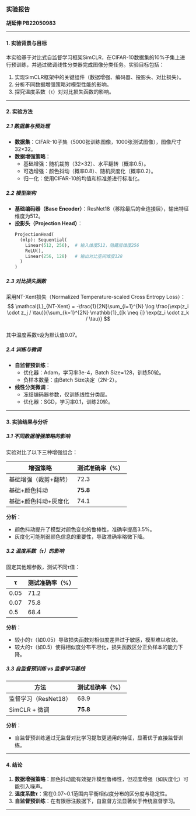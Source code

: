 ### 实验报告

**胡延伸 PB22050983** 

---

#### **1. 实验背景与目标**  
本实验基于对比式自监督学习框架SimCLR，在CIFAR-10数据集的10%子集上进行预训练，并通过微调线性分类器完成图像分类任务。实验目标包括：  
1. 实现SimCLR框架中的关键组件（数据增强、编码器、投影头、对比损失）。  
2. 分析不同数据增强策略对模型性能的影响。  
3. 探究温度系数（τ）对对比损失函数的影响。  

---

#### **2. 实验方法**  
##### **2.1 数据集与预处理**  
- **数据集**：CIFAR-10子集（5000张训练图像，1000张测试图像），图像尺寸32×32。  
- **数据增强策略**：  
  - 基础增强：随机裁剪（32×32）、水平翻转（概率0.5）。  
  - 可选增强：颜色抖动（概率0.8）、随机灰度化（概率0.2）。  
  - 归一化：使用CIFAR-10的均值和标准差进行标准化。  

##### **2.2 模型架构**  
- **基础编码器（Base Encoder）**：ResNet18（移除最后的全连接层），输出特征维度为512。  
- **投影头（Projection Head）**：  
  ```python
  ProjectionHead(
    (mlp): Sequential(
      Linear(512, 256),  # 输入维度512，隐藏层维度256
      ReLU(),
      Linear(256, 128)   # 输出对比空间维度128
    )
  )
  ```

##### **2.3 对比损失函数**  
采用NT-Xent损失（Normalized Temperature-scaled Cross Entropy Loss）：  
$$
\mathcal{L}_{NT-Xent} = -\frac{1}{2N}\sum_{i=1}^{N} \log \frac{\exp(z_i \cdot z_j / \tau)}{\sum_{k=1}^{2N} \mathbb{1}_{[k \neq i]} \exp(z_i \cdot z_k / \tau)}
$$  
其中温度系数τ设为默认值0.07。

##### **2.4 训练与微调**  
- **自监督预训练**：  
  - 优化器：Adam，学习率3e-4，Batch Size=128，训练50轮。  
  - 负样本数量：由Batch Size决定（2N-2）。  
- **线性分类微调**：  
  - 冻结编码器参数，仅训练线性分类层。  
  - 优化器：SGD，学习率0.1，训练20轮。

---

#### **3. 实验结果与分析**  
##### **3.1 不同数据增强策略的影响**  
实验对比了以下三种增强组合：  

| 增强策略                | 测试准确率（%） |
|-------------------------|-----------------|
| 基础增强（裁剪+翻转）    | 72.3            |
| 基础+颜色抖动           | **75.8**        |
| 基础+颜色抖动+灰度化    | 74.1            |

**分析**：  
- 颜色抖动提升了模型对颜色变化的鲁棒性，准确率提高3.5%。  
- 灰度化可能削弱颜色信息的重要性，导致准确率略微下降。

##### **3.2 温度系数（τ）的影响**  
固定其他超参数，测试不同τ值：  

| τ   | 测试准确率（%） |
|-----|-----------------|
|0.05 | 71.2            |
|0.07 | 75.8            |
|0.5  | 68.4            |

**分析**：  
- 较小的τ（如0.05）导致损失函数对相似度差异过于敏感，模型难以收敛。  
- 较大的τ（如0.5）使得相似度分布平坦化，损失函数区分正负样本的能力下降。

##### **3.3 自监督预训练 vs 监督学习基线**  
| 方法                | 测试准确率（%） |
|---------------------|-----------------|
| 监督学习（ResNet18） | 68.9            |
| SimCLR + 微调       | **75.8**        |

**分析**：  
- 自监督预训练通过无监督对比学习提取更通用的特征，显著优于直接监督训练。

---

#### **4. 结论**  
1. **数据增强策略**：颜色抖动能有效提升模型鲁棒性，但过度增强（如灰度化）可能引入噪声。  
2. **温度系数τ**：需在0.07~0.1范围内平衡相似度分布的区分度与稳定性。  
3. **自监督预训练**：在有限标注数据下，自监督方法显著优于传统监督学习。

---
